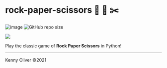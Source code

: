 # rock-paper-scissors :moyai: :page_facing_up: :scissors:

![image](https://www.codefactor.io/repository/github/KennyOliver/rock-paper-scissors/badge?style=for-the-badge)
![GitHub repo size](https://img.shields.io/github/repo-size/KennyOliver/rock-paper-scissors?style=for-the-badge)

[![](https://repl.it/badge/github/KennyOliver/rock-paper-scissors)](https://repl.it/@KennyOliver/rock-paper-scissors)

Play the classic game of **Rock Paper Scissors** in Python!

---
Kenny Oliver ©2021
